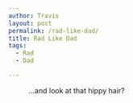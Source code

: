 ```yaml
---
author: Travis
layout: post
permalink: /rad-like-dad/
title: Rad Like Dad
tags:
  - Rad
  - Dad

---
```


<figure>
	<img src="http://silasq.com/uploads/2013/02/2012-11-15-18.44.12-764x1024.jpg" alt="">	
	<figcaption>...and look at that hippy hair?</figcaption>
</figure>
